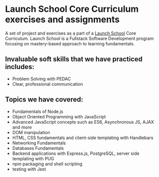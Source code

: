 
# Launch School Core Curriculum exercises and assignments

A set of project and exercises as a part of a [Launch School](https://launchschool.com/) Core Curriculum. Launch School is a Fullstack Software Development program focusing on mastery-based approach to learning fundamentals.    

## Invaluable soft skills that we have practiced includes:
- Problem Solving with PEDAC
- Clear, professional communication


## Topics we have covered:
- Fundamentals of Node.js
- Object Oriented Programming with JavaScript
- Advanced JavaScript concepts such as ES6, Asynchronous JS, AJAX and more
- DOM manipulation
- HTML, CSS fundamentals and client-side templating with Handlebars
- Networking Fundamentals
- Databases Fundamentals
- Backend applications with Express.js, PostgreSQL, server side templating with PUG
- npm packaging and shell scripting
- testing with Jest
